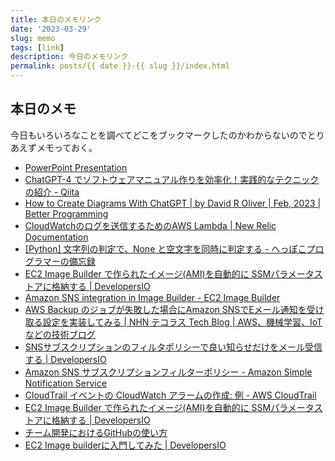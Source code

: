 ```yaml
---
title: 本日のメモリンク
date: '2023-03-29'
slug: memo
tags: [link]
description: 今日のメモリンク
permalink: posts/{{ date }}-{{ slug }}/index.html
---
```


## 本日のメモ

今日もいろいろなことを調べてどこをブックマークしたのかわからないのでとりあえずメモっておく。

- [PowerPoint Presentation](https://d1.awsstatic.com/webinars/jp/pdf/services/20200825_BlackBelt_EC2imagebuilder.pdf)
- [ChatGPT-4 でソフトウェアマニュアル作りを効率化！実践的なテクニックの紹介 - Qiita](https://qiita.com/key353/items/bec82e84b0a93da1cb88)
- [How to Create Diagrams With ChatGPT | by David R Oliver | Feb, 2023 | Better Programming](https://betterprogramming.pub/how-to-create-diagrams-with-chatgpt-19099de795ce)
- [CloudWatchのログを送信するためのAWS Lambda | New Relic Documentation](https://docs.newrelic.com/jp/docs/logs/forward-logs/aws-lambda-sending-cloudwatch-logs/)
- [[Python] 文字列の判定で、None と空文字を同時に判定する - へっぽこプログラマーの備忘録](https://kuttsun.blogspot.com/2021/08/python-none.html)
- [EC2 Image Builder で作られたイメージ(AMI)を自動的に SSMパラメータストアに格納する | DevelopersIO](https://dev.classmethod.jp/articles/tracking-latest-images-in-imagebuilder/)
- [Amazon SNS integration in Image Builder - EC2 Image Builder](https://docs.aws.amazon.com/imagebuilder/latest/userguide/integ-sns.html)
- [AWS Backup のジョブが失敗した場合にAmazon SNSでEメール通知を受け取る設定を実装してみる | NHN テコラス Tech Blog | AWS、機械学習、IoTなどの技術ブログ](https://techblog.nhn-techorus.com/archives/19564)
- [SNSサブスクリプションのフィルタポリシーで良い知らせだけをメール受信する | DevelopersIO](https://dev.classmethod.jp/articles/sns-subscription-filter-with-mail/)
- [Amazon SNS サブスクリプションフィルターポリシー - Amazon Simple Notification Service](https://docs.aws.amazon.com/ja_jp/sns/latest/dg/sns-subscription-filter-policies.html)
- [CloudTrail イベントの CloudWatch アラームの作成: 例 - AWS CloudTrail](https://docs.aws.amazon.com/ja_jp/awscloudtrail/latest/userguide/cloudwatch-alarms-for-cloudtrail.html)
- [EC2 Image Builder で作られたイメージ(AMI)を自動的に SSMパラメータストアに格納する | DevelopersIO](https://dev.classmethod.jp/articles/tracking-latest-images-in-imagebuilder/)
- [チーム開発におけるGitHubの使い方](https://zenn.dev/ynakashi/articles/0c353cebd34bd6)
- [EC2 Image builderに入門してみた | DevelopersIO](https://dev.classmethod.jp/articles/ec2-image-builder-primer/)
